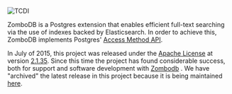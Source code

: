 ![TCDI](https://www.tcdi.com/wp-content/uploads/2017/11/TCDI-logo-2.png) 

ZomboDB is a Postgres extension that enables efficient full-text searching via the use of indexes backed by Elasticsearch.  In order to achieve this, ZomboDB implements Postgres' [Access Method API](http://www.postgresql.org/docs/9.5/static/indexam.html).

In July of 2015, this project was released under the [Apache License](LICENSE.md) at version [2.1.35](/../../tree/2.1.35).  Since this time the project has found considerable success, both for support and software development with [Zombodb](https://zombodb.com) .  We have "archived" the latest release in this project because it is being maintained [here](https://github.com/zombodb/zombodb).
